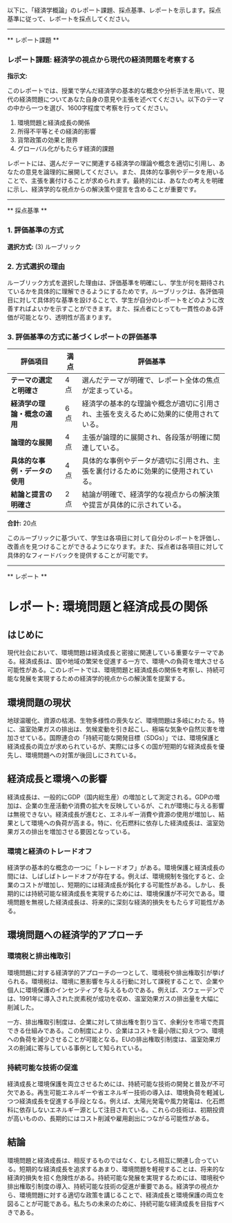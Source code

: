 以下に、「経済学概論」のレポート課題、採点基準、レポートを示します。採点基準に従って、レポートを採点してください。

---------------------------------------
** レポート課題 **

### レポート課題: 経済学の視点から現代の経済問題を考察する

**指示文:**

このレポートでは、授業で学んだ経済学の基本的な概念や分析手法を用いて、現代の経済問題についてあなた自身の意見や主張を述べてください。以下のテーマの中から一つを選び、1600字程度で考察を行ってください。

1. 環境問題と経済成長の関係
2. 所得不平等とその経済的影響
3. 貨幣政策の効果と限界
4. グローバル化がもたらす経済的課題

レポートには、選んだテーマに関連する経済学の理論や概念を適切に引用し、あなたの意見を論理的に展開してください。また、具体的な事例やデータを用いることで、主張を裏付けることが求められます。最終的には、あなたの考えを明確に示し、経済学的な視点からの解決策や提言を含めることが重要です。

---------------------------------------
** 採点基準 **

### 1. 評価基準の方式
**選択方式:** (3) ルーブリック

### 2. 方式選択の理由
ルーブリック方式を選択した理由は、評価基準を明確にし、学生が何を期待されているかを具体的に理解できるようにするためです。ルーブリックは、各評価項目に対して具体的な基準を設けることで、学生が自分のレポートをどのように改善すればよいかを示すことができます。また、採点者にとっても一貫性のある評価が可能となり、透明性が高まります。

### 3. 評価基準の方式に基づくレポートの評価基準

| 評価項目                     | 満点 | 評価基準                                                                                     |
|------------------------------|------|----------------------------------------------------------------------------------------------|
| **テーマの選定と明確さ**     | 4点  | 選んだテーマが明確で、レポート全体の焦点が定まっている。                                      |
| **経済学の理論・概念の適用** | 6点  | 経済学の基本的な理論や概念が適切に引用され、主張を支えるために効果的に使用されている。          |
| **論理的な展開**             | 4点  | 主張が論理的に展開され、各段落が明確に関連している。                                        |
| **具体的な事例・データの使用**| 4点  | 具体的な事例やデータが適切に引用され、主張を裏付けるために効果的に使用されている。            |
| **結論と提言の明確さ**       | 2点  | 結論が明確で、経済学的な視点からの解決策や提言が具体的に示されている。                        |

**合計:** 20点

このルーブリックに基づいて、学生は各項目に対して自分のレポートを評価し、改善点を見つけることができるようになります。また、採点者は各項目に対して具体的なフィードバックを提供することが可能です。

---------------------------------------
** レポート **
# レポート: 環境問題と経済成長の関係

## はじめに

現代社会において、環境問題は経済成長と密接に関連している重要なテーマである。経済成長は、国や地域の繁栄を促進する一方で、環境への負荷を増大させる可能性がある。このレポートでは、環境問題と経済成長の関係を考察し、持続可能な発展を実現するための経済学的視点からの解決策を提案する。

## 環境問題の現状

地球温暖化、資源の枯渇、生物多様性の喪失など、環境問題は多岐にわたる。特に、温室効果ガスの排出は、気候変動を引き起こし、極端な気象や自然災害を増加させている。国際連合の「持続可能な開発目標（SDGs）」では、環境保護と経済成長の両立が求められているが、実際には多くの国が短期的な経済成長を優先し、環境問題への対策が後回しにされている。

## 経済成長と環境への影響

経済成長は、一般的にGDP（国内総生産）の増加として測定される。GDPの増加は、企業の生産活動や消費の拡大を反映しているが、これが環境に与える影響は無視できない。経済成長が進むと、エネルギー消費や資源の使用が増加し、結果として環境への負荷が高まる。特に、化石燃料に依存した経済成長は、温室効果ガスの排出を増加させる要因となっている。

### 環境と経済のトレードオフ

経済学の基本的な概念の一つに「トレードオフ」がある。環境保護と経済成長の間には、しばしばトレードオフが存在する。例えば、環境規制を強化すると、企業のコストが増加し、短期的には経済成長が鈍化する可能性がある。しかし、長期的には持続可能な経済成長を実現するためには、環境保護が不可欠である。環境問題を無視した経済成長は、将来的に深刻な経済的損失をもたらす可能性がある。

## 環境問題への経済学的アプローチ

### 環境税と排出権取引

環境問題に対する経済学的アプローチの一つとして、環境税や排出権取引が挙げられる。環境税は、環境に悪影響を与える行動に対して課税することで、企業や個人に環境保護のインセンティブを与えるものである。例えば、スウェーデンでは、1991年に導入された炭素税が成功を収め、温室効果ガスの排出量を大幅に削減した。

一方、排出権取引制度は、企業に対して排出権を割り当て、余剰分を市場で売買できる仕組みである。この制度により、企業はコストを最小限に抑えつつ、環境への負荷を減少させることが可能となる。EUの排出権取引制度は、温室効果ガスの削減に寄与している事例として知られている。

### 持続可能な技術の促進

経済成長と環境保護を両立させるためには、持続可能な技術の開発と普及が不可欠である。再生可能エネルギーや省エネルギー技術の導入は、環境負荷を軽減しつつ経済成長を促進する手段となる。例えば、太陽光発電や風力発電は、化石燃料に依存しないエネルギー源として注目されている。これらの技術は、初期投資が高いものの、長期的にはコスト削減や雇用創出につながる可能性がある。

## 結論

環境問題と経済成長は、相反するものではなく、むしろ相互に関連し合っている。短期的な経済成長を追求するあまり、環境問題を軽視することは、将来的な経済的損失を招く危険性がある。持続可能な発展を実現するためには、環境税や排出権取引制度の導入、持続可能な技術の促進が重要である。経済学の視点から、環境問題に対する適切な政策を講じることで、経済成長と環境保護の両立を図ることが可能である。私たちの未来のために、持続可能な経済成長を目指すべきである。

